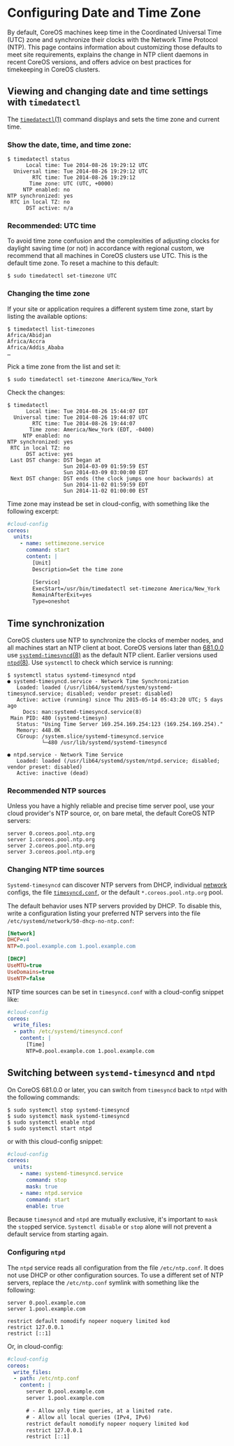 # Configuring Date and Time Zone

By default, CoreOS machines keep time in the Coordinated Universal Time (UTC)
zone and synchronize their clocks with the Network Time Protocol (NTP).
This page contains information about customizing those defaults to meet site
requirements, explains the change in NTP client daemons in recent CoreOS
versions, and offers advice on best practices for timekeeping in CoreOS
clusters.

## Viewing and changing date and time settings with `timedatectl`

The [`timedatectl`(1)][timedatectl] command displays and sets the time zone
and current time.

### Show the date, time, and time zone:

```
$ timedatectl status
      Local time: Tue 2014-08-26 19:29:12 UTC
  Universal time: Tue 2014-08-26 19:29:12 UTC
        RTC time: Tue 2014-08-26 19:29:12
       Time zone: UTC (UTC, +0000)
     NTP enabled: no
NTP synchronized: yes
 RTC in local TZ: no
      DST active: n/a
```

### Recommended: UTC time
To avoid time zone confusion and the complexities of adjusting clocks for
daylight saving time (or not) in accordance with regional custom, we recommend
that all machines in CoreOS clusters use UTC. This is the default time zone. To
reset a machine to this default:

```
$ sudo timedatectl set-timezone UTC
```

### Changing the time zone

If your site or application requires a different system time zone, start by
listing the available options:

```
$ timedatectl list-timezones
Africa/Abidjan
Africa/Accra
Africa/Addis_Ababa
…
```

Pick a time zone from the list and set it:

```
$ sudo timedatectl set-timezone America/New_York
```

Check the changes:

```
$ timedatectl
      Local time: Tue 2014-08-26 15:44:07 EDT
  Universal time: Tue 2014-08-26 19:44:07 UTC
        RTC time: Tue 2014-08-26 19:44:07
       Time zone: America/New_York (EDT, -0400)
     NTP enabled: no
NTP synchronized: yes
 RTC in local TZ: no
      DST active: yes
 Last DST change: DST began at
                  Sun 2014-03-09 01:59:59 EST
                  Sun 2014-03-09 03:00:00 EDT
 Next DST change: DST ends (the clock jumps one hour backwards) at
                  Sun 2014-11-02 01:59:59 EDT
                  Sun 2014-11-02 01:00:00 EST
```

Time zone may instead be set in cloud-config, with something like the following
excerpt:

```yaml
#cloud-config
coreos:
  units:
    - name: settimezone.service
      command: start
      content: |
        [Unit]
        Description=Set the time zone

        [Service]
        ExecStart=/usr/bin/timedatectl set-timezone America/New_York
        RemainAfterExit=yes
        Type=oneshot
```

[timedatectl]: http://www.freedesktop.org/software/systemd/man/timedatectl.html


## Time synchronization

CoreOS clusters use NTP to synchronize the clocks of member nodes, and all
machines start an NTP client at boot. CoreOS versions later than
[681.0.0][681.0.0] use [`systemd-timesyncd`(8)][systemd-timesyncd] as the
default NTP client. Earlier versions used [`ntpd`(8)][ntp.org]. Use `systemctl`
to check which service is running:

```
$ systemctl status systemd-timesyncd ntpd
● systemd-timesyncd.service - Network Time Synchronization
   Loaded: loaded (/usr/lib64/systemd/system/systemd-timesyncd.service; disabled; vendor preset: disabled)
   Active: active (running) since Thu 2015-05-14 05:43:20 UTC; 5 days ago
     Docs: man:systemd-timesyncd.service(8)
 Main PID: 480 (systemd-timesyn)
   Status: "Using Time Server 169.254.169.254:123 (169.254.169.254)."
   Memory: 448.0K
   CGroup: /system.slice/systemd-timesyncd.service
           └─480 /usr/lib/systemd/systemd-timesyncd

● ntpd.service - Network Time Service
   Loaded: loaded (/usr/lib64/systemd/system/ntpd.service; disabled; vendor preset: disabled)
   Active: inactive (dead)
```

[681.0.0]: https://coreos.com/releases/#681.0.0
[ntp.org]: http://ntp.org/
[systemd-timesyncd]: http://www.freedesktop.org/software/systemd/man/systemd-timesyncd.service.html

### Recommended NTP sources

Unless you have a highly reliable and precise time server pool, use your cloud
provider's NTP source, or, on bare metal, the default CoreOS NTP servers:

```
server 0.coreos.pool.ntp.org
server 1.coreos.pool.ntp.org
server 2.coreos.pool.ntp.org
server 3.coreos.pool.ntp.org
```

### Changing NTP time sources

`Systemd-timesyncd` can discover NTP servers from DHCP, individual
[network][systemd.network] configs, the file [`timesyncd.conf`][timesyncd.conf],
or the default `*.coreos.pool.ntp.org` pool.

The default behavior uses NTP servers provided by DHCP. To disable this, write
a configuration listing your preferred NTP servers into the file
`/etc/systemd/network/50-dhcp-no-ntp.conf`:

```ini
[Network]
DHCP=v4
NTP=0.pool.example.com 1.pool.example.com

[DHCP]
UseMTU=true
UseDomains=true
UseNTP=false
```

NTP time sources can be set in `timesyncd.conf` with a cloud-config snippet like:

```yaml
#cloud-config
coreos:
  write_files:
  - path: /etc/systemd/timesyncd.conf
    content: |
      [Time]
      NTP=0.pool.example.com 1.pool.example.com
```

[systemd.network]: http://www.freedesktop.org/software/systemd/man/systemd.network.html
[timesyncd.conf]: http://www.freedesktop.org/software/systemd/man/timesyncd.conf.html


## Switching between `systemd-timesyncd` and `ntpd`

On CoreOS 681.0.0 or later, you can switch from `timesyncd` back
to `ntpd` with the following commands:

```
$ sudo systemctl stop systemd-timesyncd
$ sudo systemctl mask systemd-timesyncd
$ sudo systemctl enable ntpd
$ sudo systemctl start ntpd
```

or with this cloud-config snippet:

```yaml
#cloud-config
coreos:
  units:
    - name: systemd-timesyncd.service
      command: stop
      mask: true
    - name: ntpd.service
      command: start
      enable: true
```

Because `timesyncd` and `ntpd` are mutually exclusive, it's important to `mask`
the `stop`ped service. `Systemctl disable` or `stop` alone will not prevent a
default service from starting again.

### Configuring `ntpd`

The `ntpd` service reads all configuration from the file `/etc/ntp.conf`. It
does not use DHCP or other configuration sources. To use a
different set of NTP servers, replace the `/etc/ntp.conf` symlink with
something like the following:

```
server 0.pool.example.com
server 1.pool.example.com

restrict default nomodify nopeer noquery limited kod
restrict 127.0.0.1
restrict [::1]
```

Or, in cloud-config:

```yaml
#cloud-config
coreos:
  write_files:
  - path: /etc/ntp.conf
    content: |
      server 0.pool.example.com
      server 1.pool.example.com

      # - Allow only time queries, at a limited rate.
      # - Allow all local queries (IPv4, IPv6)
      restrict default nomodify nopeer noquery limited kod
      restrict 127.0.0.1
      restrict [::1]
```

